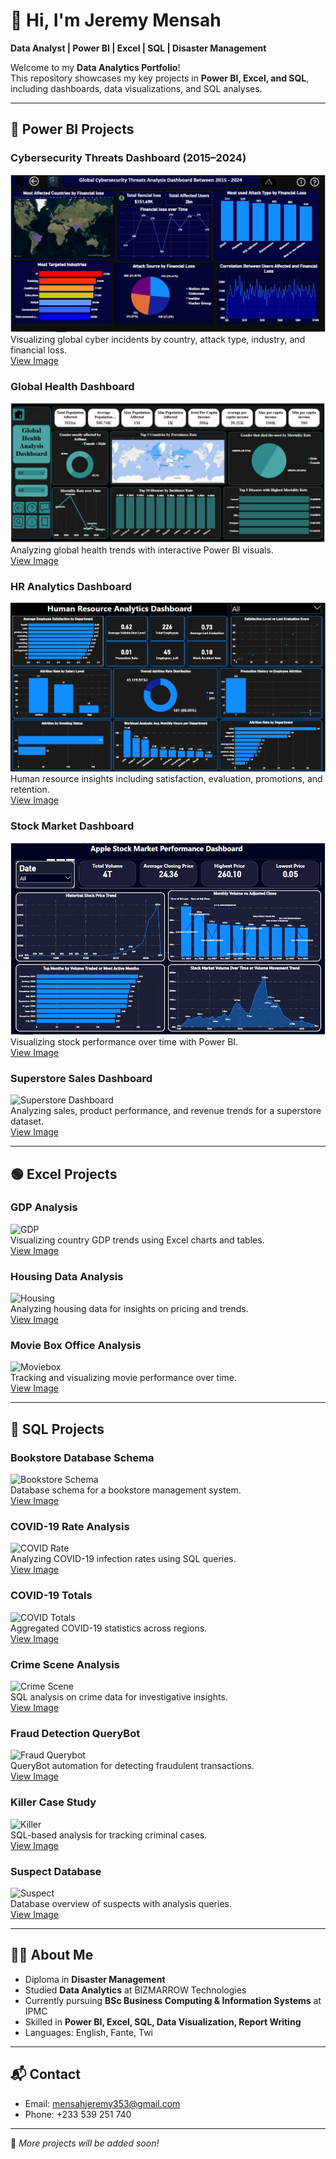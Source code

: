 # 👋 Hi, I'm Jeremy Mensah

**Data Analyst | Power BI | Excel | SQL | Disaster Management**  

Welcome to my **Data Analytics Portfolio**!  
This repository showcases my key projects in **Power BI, Excel, and SQL**, including dashboards, data visualizations, and SQL analyses.  

---

## 🔴 Power BI Projects

### Cybersecurity Threats Dashboard (2015–2024)
![Cybersecurity Dashboard](https://github.com/Jeremy-Mensah1/Jeremy-Mensah1/blob/main/cybersecurity_dashboard.jpg?raw=true)  
Visualizing global cyber incidents by country, attack type, industry, and financial loss.  
[View Image](https://github.com/Jeremy-Mensah1/Jeremy-Mensah1/blob/main/cybersecurity_dashboard.jpg?raw=true)

### Global Health Dashboard
![Global Health Dashboard](https://github.com/Jeremy-Mensah1/Jeremy-Mensah1/blob/5ef0e7852585b05d5c9b24f612cf0730260cabd1/global_health_dashboard.jpg?raw=true)  
Analyzing global health trends with interactive Power BI visuals.  
[View Image](https://github.com/Jeremy-Mensah1/Jeremy-Mensah1/blob/5ef0e7852585b05d5c9b24f612cf0730260cabd1/global_health_dashboard.jpg?raw=true)

### HR Analytics Dashboard
![HR Dashboard](https://raw.githubusercontent.com/Jeremy-Mensah1/Jeremy-Mensah1/5ef0e7852585b05d5c9b24f612cf0730260cabd1/hr_dashboard.jpg)  
Human resource insights including satisfaction, evaluation, promotions, and retention.  
[View Image](https://raw.githubusercontent.com/Jeremy-Mensah1/Jeremy-Mensah1/5ef0e7852585b05d5c9b24f612cf0730260cabd1/hr_dashboard.jpg)

### Stock Market Dashboard
![Stock Dashboard](https://raw.githubusercontent.com/Jeremy-Mensah1/Jeremy-Mensah1/5ef0e7852585b05d5c9b24f612cf0730260cabd1/stock.jpg)  
Visualizing stock performance over time with Power BI.  
[View Image](https://raw.githubusercontent.com/Jeremy-Mensah1/Jeremy-Mensah1/5ef0e7852585b05d5c9b24f612cf0730260cabd1/stock.jpg)

### Superstore Sales Dashboard
![Superstore Dashboard](Power_BI_project/superstore.jpg)  
Analyzing sales, product performance, and revenue trends for a superstore dataset.  
[View Image](Power_BI_project/superstore.jpg)

---

## 🟢 Excel Projects

### GDP Analysis
![GDP](Excel_project/GDP.png)  
Visualizing country GDP trends using Excel charts and tables.  
[View Image](Excel_project/GDP.png)

### Housing Data Analysis
![Housing](Excel_project/housing.jpg)  
Analyzing housing data for insights on pricing and trends.  
[View Image](Excel_project/housing.jpg)

### Movie Box Office Analysis
![Moviebox](Excel_project/moviebox.jpg)  
Tracking and visualizing movie performance over time.  
[View Image](Excel_project/moviebox.jpg)

---

## 🔵 SQL Projects

### Bookstore Database Schema
![Bookstore Schema](SQL_project/bookstore__schema.png)  
Database schema for a bookstore management system.  
[View Image](SQL_project/bookstore__schema.png)

### COVID-19 Rate Analysis
![COVID Rate](SQL_project/covid__rate.png)  
Analyzing COVID-19 infection rates using SQL queries.  
[View Image](SQL_project/covid__rate.png)

### COVID-19 Totals
![COVID Totals](SQL_project/covid__totals.png)  
Aggregated COVID-19 statistics across regions.  
[View Image](SQL_project/covid__totals.png)

### Crime Scene Analysis
![Crime Scene](SQL_project/crime__sin.png)  
SQL analysis on crime data for investigative insights.  
[View Image](SQL_project/crime__sin.png)

### Fraud Detection QueryBot
![Fraud Querybot](SQL_project/fraud__querybot.png)  
QueryBot automation for detecting fraudulent transactions.  
[View Image](SQL_project/fraud__querybot.png)

### Killer Case Study
![Killer](SQL_project/killer.png)  
SQL-based analysis for tracking criminal cases.  
[View Image](SQL_project/killer.png)

### Suspect Database
![Suspect](SQL_project/suspect.png)  
Database overview of suspects with analysis queries.  
[View Image](SQL_project/suspect.png)

---

## 🧑‍💻 About Me

- Diploma in **Disaster Management**  
- Studied **Data Analytics** at BIZMARROW Technologies  
- Currently pursuing **BSc Business Computing & Information Systems** at IPMC  
- Skilled in **Power BI, Excel, SQL, Data Visualization, Report Writing**  
- Languages: English, Fante, Twi  

---

## 📬 Contact

- Email: [mensahjeremy353@gmail.com](mailto:mensahjeremy353@gmail.com)  
- Phone: +233 539 251 740  

---

📌 *More projects will be added soon!*



